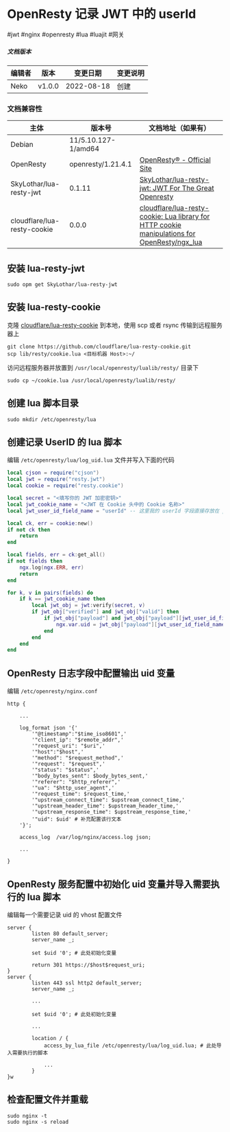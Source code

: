 # OpenResty 记录 JWT 中的 userId

#jwt #nginx #openresty #lua #luajit #网关

##### 文档版本

| 编辑者 | 版本 | 变更日期 | 变更说明 |
| ----- | --- | ------- | ------- |
| Neko | v1.0.0 | 2022-08-18 | 创建 |

### 文档兼容性

| 主体 | 版本号 | 文档地址（如果有） |
| -- | -- | -- |
| Debian | 11/5.10.127-1/amd64 |  |
| OpenResty | openresty/1.21.4.1 | [OpenResty® - Official Site](https://openresty.org/en/) |
| SkyLothar/lua-resty-jwt | 0.1.11 | [SkyLothar/lua-resty-jwt: JWT For The Great Openresty](https://github.com/SkyLothar/lua-resty-jwt) |
| cloudflare/lua-resty-cookie | 0.0.0 | [cloudflare/lua-resty-cookie: Lua library for HTTP cookie manipulations for OpenResty/ngx_lua](https://github.com/cloudflare/lua-resty-cookie) |



## 安装 lua-resty-jwt

```shell
sudo opm get SkyLothar/lua-resty-jwt
```

## 安装 lua-resty-cookie

克隆 [cloudflare/lua-resty-cookie](https://github.com/cloudflare/lua-resty-cookie) 到本地，使用 scp 或者 rsync 传输到远程服务器上

```shell
git clone https://github.com/cloudflare/lua-resty-cookie.git
scp lib/resty/cookie.lua <目标机器 Host>:~/
```

访问远程服务器并放置到 `/usr/local/openresty/lualib/resty/` 目录下

```shell
sudo cp ~/cookie.lua /usr/local/openresty/lualib/resty/
```

## 创建 lua 脚本目录

```shell
sudo mkdir /etc/openresty/lua
```

## 创建记录 UserID 的 lua 脚本

编辑 `/etc/openresty/lua/log_uid.lua` 文件并写入下面的代码

```lua
local cjson = require("cjson")
local jwt = require("resty.jwt")
local cookie = require("resty.cookie")

local secret = "<填写你的 JWT 加密密钥>"
local jwt_cookie_name = "<JWT 在 Cookie 头中的 Cookie 名称>"
local jwt_user_id_field_name = "userId" -- 这里我的 userId 字段直接存放在 payload 下面，可以按需进行变更

local ck, err = cookie:new()
if not ck then
    return
end

local fields, err = ck:get_all()
if not fields then
    ngx.log(ngx.ERR, err)
    return
end

for k, v in pairs(fields) do
    if k == jwt_cookie_name then
        local jwt_obj = jwt:verify(secret, v)
        if jwt_obj["verified"] and jwt_obj["valid"] then
            if jwt_obj["payload"] and jwt_obj["payload"][jwt_user_id_field_name] ~= nil then
                ngx.var.uid = jwt_obj["payload"][jwt_user_id_field_name] -- 将 userId 字段取出来放到 $uid 变量中
            end
        end
    end
end
```

## OpenResty 日志字段中配置输出 uid 变量

编辑 `/etc/openresty/nginx.conf`

```nginx
http {

    ...

    log_format json '{'
        '"@timestamp":"$time_iso8601",'
        '"client_ip": "$remote_addr",'
        '"request_uri": "$uri",'
        '"host":"$host",'
        '"method": "$request_method",'
        '"request": "$request",'
        '"status": "$status",'
        '"body_bytes_sent": $body_bytes_sent,'
        '"referer": "$http_referer",'
        '"ua": "$http_user_agent",'
        '"request_time": $request_time,'
        '"upstream_connect_time": $upstream_connect_time,'
        '"upstream_header_time": $upstream_header_time,'
        '"upstream_response_time": $upstream_response_time,'
        '"uid": $uid' # 补充配置该行文本
    '}';

    access_log  /var/log/nginx/access.log json;

    ...

}
```

## OpenResty 服务配置中初始化 uid 变量并导入需要执行的 lua 脚本

编辑每一个需要记录 uid 的 vhost 配置文件

```nginx
server {
        listen 80 default_server;
        server_name _;

        set $uid '0'; # 此处初始化变量

        return 301 https://$host$request_uri;
}
server {
        listen 443 ssl http2 default_server;
        server_name _;

        ...

        set $uid '0'; # 此处初始化变量

        ...

        location / {
            access_by_lua_file /etc/openresty/lua/log_uid.lua; # 此处导入需要执行的脚本

            ...
        }
}w
```

## 检查配置文件并重载

```shell
sudo nginx -t
sudo nginx -s reload
```
